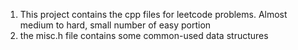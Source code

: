 1. This project contains the cpp files for leetcode problems. Almost medium to hard, small number of easy portion
2. the misc.h file contains some common-used data structures
